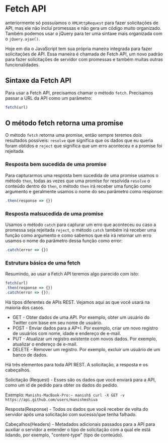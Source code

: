 # Fetch API

anteriormente só possuíamos  o `XMLHttpRequest` para fazer solicitações de API, mas ele não incluí promessas e não gera um código muito organizado. Também podemos usar o jQuery para ter uma sintaxe mais organizada com o `jQuery.ajax()`.

Hoje em dia o JavaScript tem sua própria maneira integrada para fazer solicitações de API. Essa maneira é chamada de Fetch API, um novo padrão para fazer solicitações de servidor com promessas e também muitas outras funcionalidades.

## Sintaxe da Fetch API

Para usar a Fetch API, precisamos chamar o método `fetch`. Precisamos passar a URL da API como um parâmetro:

```js
fetch(url)
```

## O método fetch retorna uma promise

O método `fetch` retorna uma promise, então sempre teremos dois resultados possíveis: `resolve` que significa que os dados que eu queria foram obtidos e `reject` que significa que um erro aconteceu e a promise foi rejeitada.

### Resposta bem sucedida de uma promise

Para capturarmos uma resposta bem sucedida de uma promise usamos o método `then`, todas as vezes que uma promise for resolvida `resolve` o conteúdo dentro do `then`, o método `then` irá receber uma função como argumento e geralmente usamos o nome do seu parâmetro como response:

```js
.then(response => {})
```

### Resposta malsucedida de uma promise

Usamos o método `catch` para capturar um erro que aconteceu ou caso a promessa seja rejeitada `reject`, o método `catch` também irá receber uma função como argumento e como sabemos que ela irá retornar um erro usamos o nome do parâmetro dessa função como error:

```js
.catch(error => {})
```

### Estrutura básica de uma fetch

Resumindo, ao usar a Fetch API teremos algo parecido com isto:

```js
fetch(url)
.then(response => {})
.catch(error => {});
```


Há tipos diferentes de APIs REST. Vejamos aqui as que você usará na maioria dos casos.

* GET - Obter dados de uma API. Por exemplo, obter um usuário do Twitter com base em seu nome de usuário.
* POST - Enviar dados para a AP+I. Por exemplo, criar um novo registro de usuários com nome, idade e endereço de e-mail.
* PUT - Atualizar um registro existente com novos dados. Por exemplo, atualizar o endereço de e-mail.
* DELETE - Remover um registro. Por exemplo, excluir um usuário de um banco de dados.

Há três elementos para toda API REST. A solicitação, a resposta e os cabeçalhos.

Solicitação (Request) - Esses são os dados que você enviará para a API, como um id de pedido para obter os dados do pedido.

Exemplo: `Manishs-MacBook-Pro:~ manish$ curl -X GET -v https://api.github.com/users/manishmshiva`

Resposta(Response) - Todos os dados que você receber de volta do servidor após uma solicitação com sucesso/que tenha falhado.

Cabeçalhos(Headers) - Metadados adicionais passados para a API para auxiliar o servidor a entender o tipo de solicitação com a qual ele está lidando, por exemplo, "content-type" (tipo de conteúdo).
